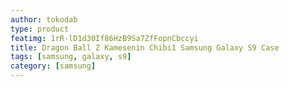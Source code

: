 ```yaml
---
author: tokodab
type: product
featimg: 1rR-lD1d30If86HzB9Sa7ZfFopnCbccyi
title: Dragon Ball Z Kamesenin Chibi1 Samsung Galaxy S9 Case
tags: [samsung, galaxy, s9]
category: [samsung]
---
```

